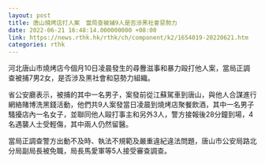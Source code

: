 ```yaml
---
layout: post
title: 唐山燒烤店打人案　當局查被捕9人是否涉黑社會惡勢力
date: 2022-06-21 16:48:14.000000000 +08:00
link: https://news.rthk.hk/rthk/ch/component/k2/1654019-20220621.htm
categories: rthk
---
```


河北唐山市燒烤店今個月10日凌晨發生的尋釁滋事和暴力毆打他人案，當局正調查被捕7男2女，是否涉及黑社會和惡勢力組織。

省公安廳表示，被捕的其中一名男子，案發前從江蘇駕車到唐山，與他人合謀進行網絡賭博洗黑錢活動，他們共9人案發當日凌晨到燒烤店聚餐飲酒，其中一名男子騷擾店內一名女子，並聯同他人毆打事主和另外3人，警方接報後28分鐘到場，4名遇襲人士受輕傷，其中兩人仍然留醫。

當局正調查警方出動不及時、執法不規範及嚴重違紀違法問題，唐山市公安局路北分局副局長被免職，局長馬愛軍等5人接受審查調查。

